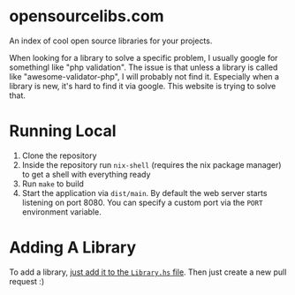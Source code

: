 # opensourcelibs.com
An index of cool open source libraries for your projects.

When looking for a library to solve a specific problem, I usually google for somethingl like "php validation". The issue is that unless a library is called like "awesome-validator-php", I will probably not find it. Especially when a library is new, it's hard to find it via google. This website is trying to solve that.

# Running Local
1. Clone the repository
2. Inside the repository run `nix-shell` (requires the nix package manager) to get a shell with everything ready
3. Run `make` to build
4. Start the application via `dist/main`. By default the web server starts listening on port 8080. You can specify a custom port via the `PORT` environment variable.

# Adding A Library
To add a library, [just add it to the `Library.hs` file](https://github.com/mpscholten/opensourcelibs.com/edit/master/src/Library.hs#L31). Then just create a new pull request :)

<br><br><br><br><br><br><br><br><br><br><br><br><br><br><br><br><br><br><br><br><br><br><br><br><br><br><br><br><br><br><br><br><br><br><br><br><br><br>
